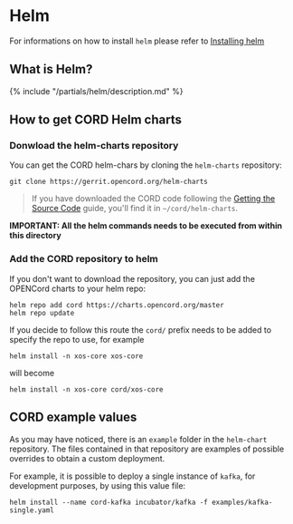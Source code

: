 # Helm

For informations on how to install `helm` please refer to [Installing helm](../prereqs/helm.md)

## What is Helm?

{% include "/partials/helm/description.md" %}

## How to get CORD Helm charts

### Donwload the helm-charts repository

You can get the CORD helm-chars by cloning the `helm-charts` repository:

```shell
git clone https://gerrit.opencord.org/helm-charts
```

> If you have downloaded the CORD code following the [Getting the Source
> Code](../developer/getting_the_code.md) guide, you'll find it in
> `~/cord/helm-charts`.

**IMPORTANT: All the helm commands needs to be executed from within this directory**

### Add the CORD repository to helm

If you don't want to download the repository, you can just add the OPENCord charts to your helm repo:

```shell
helm repo add cord https://charts.opencord.org/master
helm repo update
```

If you decide to follow this route the `cord/` prefix needs to be added to specify the repo to use,
for example

```shell
helm install -n xos-core xos-core
```

will become

```shell
helm install -n xos-core cord/xos-core
```

## CORD example values

As you may have noticed, there is an `example` folder
in the `helm-chart` repository.
The files contained in that repository are examples of possible overrides
to obtain a custom deployment.

For example, it is possible to deploy a single instance of `kafka`,
for development purposes, by using this value file:

```shell
helm install --name cord-kafka incubator/kafka -f examples/kafka-single.yaml
```
